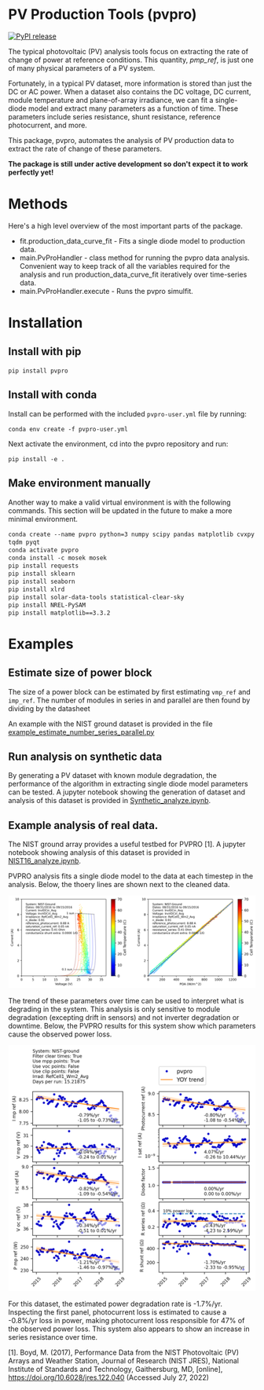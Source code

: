 # PV Production Tools (pvpro)

[![PyPI release](https://img.shields.io/pypi/v/pvpro.svg)](https://pypi.org/project/pvpro/)

The typical photovoltaic (PV) analysis tools focus on extracting the rate of change of power at reference conditions. This quantity, *pmp_ref*, is just one of many physical parameters of a PV system. 

Fortunately, in a typical PV dataset, more information is stored than just the DC or AC power. When a dataset also contains the DC voltage, DC current, module temperature and plane-of-array irradiance, we can fit a single-diode model and extract many parameters as a function of time. These parameters include series resistance, shunt resistance, reference photocurrent, and more.

This package, pvpro, automates the analysis of PV production data to extract the rate of change of these parameters. 

**The package is still under active development so don't expect it to work perfectly yet!**

# Methods

Here's a high level overview of the most important parts of the package.

- fit.production_data_curve_fit - Fits a single diode model to production data.
- main.PvProHandler - class method for running the pvpro data analysis. Convenient way to keep track of all the variables required for the analysis and run production_data_curve_fit iteratively over time-series data.
- main.PvProHandler.execute - Runs the pvpro simulfit.

# Installation

## Install with pip
```
pip install pvpro
```



## Install with conda

Install can be performed with the included `pvpro-user.yml` file by running:

```
conda env create -f pvpro-user.yml
```
Next activate the environment, cd into the pvpro repository and run:

```
pip install -e .
```
## Make environment manually
Another way to make a valid virtual environment is with the following commands. This section will be updated in the future to make a more minimal environment.

```
conda create --name pvpro python=3 numpy scipy pandas matplotlib cvxpy tqdm pyqt
conda activate pvpro
conda install -c mosek mosek
pip install requests
pip install sklearn
pip install seaborn
pip install xlrd
pip install solar-data-tools statistical-clear-sky
pip install NREL-PySAM
pip install matplotlib==3.3.2
```

# Examples

## Estimate size of power block
The size of a power block can be estimated by first estimating `vmp_ref` and `imp_ref`. The number of modules in series in and parallel are then found by dividing by the datasheet  

An example with the NIST ground dataset is provided in the file [example_estimate_number_series_parallel.py](examples/example_estimate_number_series_parallel.py)

## Run analysis on synthetic data

By generating a PV dataset with known module degradation, the performance of the algorithm in extracting single diode model parameters can be tested. A jupyter notebook showing the generation of dataset and analysis of this dataset is provided in [Synthetic_analyze.ipynb](examples/Synthetic_analyze.ipynb). 

## Example analysis of real data.

The NIST ground array provides a useful testbed for PVPRO [1]. A jupyter notebook showing analysis of this dataset is provided in [NIST16_analyze.ipynb](examples/NIST16_analyze.ipynb). 

PVPRO analysis fits a single diode model to the data at each timestep in the analysis. Below, the thoery lines are shown next to the cleaned data.

![Image of PVPRO fit result](https://github.com/DuraMAT/pvpro/blob/PVPRO_lbj/doc_img/nist-ground-fit-result.png)

The trend of these parameters over time can be used to interpret what is degrading in the system. This analysis is only sensitive to module degradation (excepting drift in sensors) and not inverter degradation or downtime. Below, the PVPRO results for this system show which parameters cause the observed power loss.

![Image of PVPRO parameter trend](https://github.com/DuraMAT/pvpro/blob/PVPRO_lbj/doc_img/nist-ground-parameter-trend.png)

For this dataset, the estimated power degradation rate is -1.7%/yr. Inspecting the first panel, photocurrent loss is estimated to cause a -0.8%/yr loss in power, making photocurrent loss responsible for 47% of the observed power loss. This system also appears to show an increase in series resistance over time. 





[1]. Boyd, M. (2017), Performance Data from the NIST Photovoltaic (PV) Arrays and Weather Station, Journal of Research (NIST JRES), National Institute of Standards and Technology, Gaithersburg, MD, [online], https://doi.org/10.6028/jres.122.040 (Accessed July 27, 2022)

